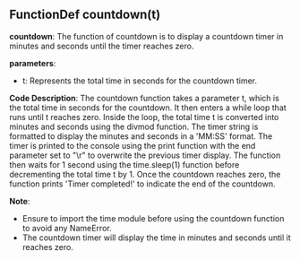 ## FunctionDef countdown(t)
**countdown**: The function of countdown is to display a countdown timer in minutes and seconds until the timer reaches zero.

**parameters**:
- t: Represents the total time in seconds for the countdown timer.

**Code Description**:
The countdown function takes a parameter t, which is the total time in seconds for the countdown. It then enters a while loop that runs until t reaches zero. Inside the loop, the total time t is converted into minutes and seconds using the divmod function. The timer string is formatted to display the minutes and seconds in a 'MM:SS' format. The timer is printed to the console using the print function with the end parameter set to "\r" to overwrite the previous timer display. The function then waits for 1 second using the time.sleep(1) function before decrementing the total time t by 1. Once the countdown reaches zero, the function prints 'Timer completed!' to indicate the end of the countdown.

**Note**:
- Ensure to import the time module before using the countdown function to avoid any NameError.
- The countdown timer will display the time in minutes and seconds until it reaches zero.
